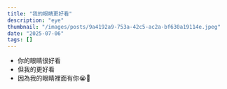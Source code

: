 ```yaml
---
title: "我的眼睛更好看"
description: "eye"
thumbnail: "/images/posts/9a4192a9-753a-42c5-ac2a-bf630a19114e.jpeg"
date: "2025-07-06"
tags: []
---
```

- 你的眼睛很好看
- 但我的更好看
- 因為我的眼睛裡面有你😭🫵
